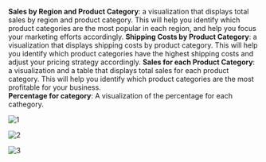 **Sales by Region and Product Category**: a visualization that displays total sales by region and product category. This will help you identify which product categories are the most popular in each region, and help you focus your marketing efforts accordingly.
**Shipping Costs by Product Category**: a visualization that displays shipping costs by product category. This will help you identify which product categories have the highest shipping costs and adjust your pricing strategy accordingly.
**Sales for each Product Category**: a visualization and a table that displays total sales for each product category. This will help you identify which product categories are the most profitable for your business.  
**Percentage for category**: A visualization of the percentage for each cathegory.  

![1](https://user-images.githubusercontent.com/52502585/226858045-c37b8daf-6090-424a-b7ba-28672379625c.PNG)

![2](https://user-images.githubusercontent.com/52502585/226858095-1d15589f-f837-47e3-bcac-b9a80232907e.PNG)

![3](https://user-images.githubusercontent.com/52502585/226858089-d14ac0c6-8fc0-440b-b8f8-dc24aa7b825d.PNG)
